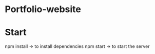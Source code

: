 # Portfolio-website

# Start 

npm install -> to install dependencies
npm start -> to start the server
